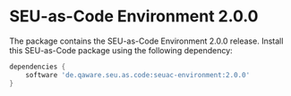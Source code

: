# SEU-as-Code Environment 2.0.0

The package contains the SEU-as-Code Environment 2.0.0 release. Install this SEU-as-Code package using the following dependency:
```groovy
dependencies {
	software 'de.qaware.seu.as.code:seuac-environment:2.0.0'
}
```